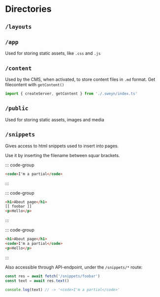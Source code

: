# Directories

## `/layouts` <Badge type="danger" text="wip" />

## `/app` <Badge type="warning" text="client" />

Used for storing static assets, like `.css` and `.js`

## `/content` <Badge type="tip" text="server" />

Used by the CMS, when activated, to store content files in `.md` format. Get filecontent with `getContent()`

```ts
import { createServer, getContent } from './.sweyn/index.ts'
```

## `/public` <Badge type="warning" text="client" />

Used for storing static assets, images and media

## `/snippets` <Badge type="tip" text="server" /> <Badge type="warning" text="client" />

Gives access to html snippets used to insert into pages.

Use it by inserting the filename between squar brackets.

::: code-group

```html [/snippets/foobar.html]
<code>I'm a partial</code>
```

:::

::: code-group

```html [/pages/about.html]
<h1>About page</h1>
[[ foobar ]]
<p>Hello</p>
```

:::

::: code-group

```html [http://localhost:3003/about]
<h1>About page</h1>
<code>I'm a partial</code>
<p>Hello</p>
```

:::

Also accessible through API-endpoint, under the `/snippets/*` route:

```ts
const res = await fetch('/snippets/foobar')
const text = await res.text()

console.log(text) // -> '<code>I'm a partial</code>'
```
